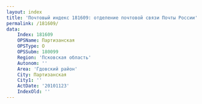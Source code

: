 ```yaml
---
layout: index
title: 'Почтовый индекс 181609: отделение почтовой связи Почты России'
permalink: /181609/
data:
    Index: 181609
    OPSName: Партизанская
    OPSType: О
    OPSSubm: 180099
    Region: 'Псковская область'
    Autonom: ''
    Area: 'Гдовский район'
    City: Партизанская
    City1: ''
    ActDate: '20101123'
    IndexOld: ''
---
```

